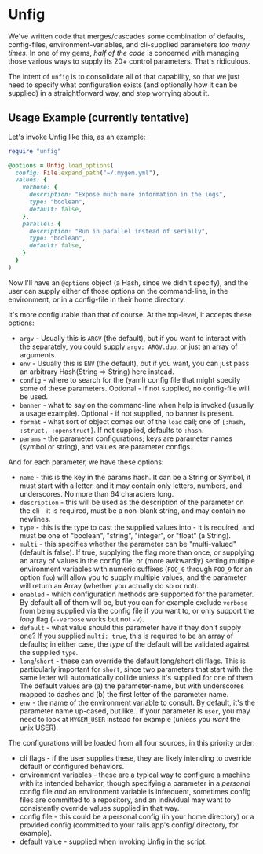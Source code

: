 # Unfig

We've written code that merges/cascades some combination of defaults, config-files,
environment-variables, and cli-supplied parameters *too many times*. In one of my
gems, _half of the code_ is concerned with managing those various ways to supply
its 20+ control parameters. That's ridiculous.

The intent of `unfig` is to consolidate all of that capability, so that we
just need to specify what configuration exists (and optionally how it can be
supplied) in a straightforward way, and stop worrying about it.

## Usage Example (currently tentative)

Let's invoke Unfig like this, as an example:

```ruby
require "unfig"

@options = Unfig.load_options(
  config: File.expand_path("~/.mygem.yml"),
  values: {
    verbose: {
      description: "Expose much more information in the logs",
      type: "boolean",
      default: false,
    },
    parallel: {
      description: "Run in parallel instead of serially",
      type: "boolean",
      default: false,
    }
  }
)
```

Now I'll have an `@options` object (a Hash, since we didn't specify), and the
user can supply either of those options on the command-line, in the environment,
or in a config-file in their home directory.

It's more configurable than that of course. At the top-level, it accepts these
options:

* `argv` - Usually this is `ARGV` (the default), but if you want to interact
  with the separately, you could supply `argv: ARGV.dup`, or just an array
  of arguments.
* `env` - Usually this is `ENV` (the default), but if you want, you can just
  pass an arbitrary Hash(String => String) here instead.
* `config` - where to search for the (yaml) config file that might specify some
  of these parameters. Optional - if not supplied, no config-file will be used.
* `banner` - what to say on the command-line when help is invoked (usually a
  usage example). Optional - if not supplied, no banner is present.
* `format` - what sort of object comes out of the `load` call; one of
  `[:hash, :struct, :openstruct]`. If not supplied, defaults to `:hash`.
* `params` - the parameter configurations; keys are parameter names (symbol or
  string), and values are parameter configs.

And for each parameter, we have these options:

* `name` - this is the key in the params hash. It can be a String or Symbol,
  it must start with a letter, and it may contain only letters, numbers, and
  underscores. No more than 64 characters long.
* `description` - this will be used as the description of the parameter on the
  cli - it is required, must be a non-blank string, and may contain no newlines.
* `type` - this is the type to cast the supplied values into - it is required,
  and must be one of "boolean", "string", "integer", or "float" (a String).
* `multi` - this specifies whether the parameter can be "multi-valued" (default
  is false). If true, supplying the flag more than once, or supplying an array
  of values in the config file, or (more awkwardly) setting multiple environment
  variables with numeric suffixes (`FOO_0` through `FOO_9` for an option `foo`)
  will allow you to supply multiple values, and the parameter will return an
  Array (whether you actually do so or not).
* `enabled` - which configuration methods are supported for the parameter. By
  default all of them will be, but you can for example exclude `verbose` from
  being supplied via the config file if you want to, or only support the _long_
  flag (`--verbose` works but not `-v`).
* `default` - what value should this parameter have if they don't supply one?
  If you supplied `multi: true`, this is required to be an array of defaults;
  in either case, the _type_ of the default will be validated against the
  supplied `type`.
* `long`/`short` - these can override the default long/short cli flags. This is
  particularly important for `short`, since two parameters that start with the
  same letter will automatically collide unless it's supplied for one of them.
  The default values are (a) the parameter-name, but with underscores mapped to
  dashes and (b) the first letter of the parameter name.
* `env` - the name of the environment variable to consult. By default, it's the
  parameter name up-cased, but like.. if your parameter is `user`, you may need
  to look at `MYGEM_USER` instead for example (unless you _want_ the unix USER).

The configurations will be loaded from all four sources, in this priority order:

* cli flags - if the user supplies these, they are likely intending to override
  default or configured behaviors.
* environment variables - these are a typical way to configure a machine with
  its intended behavior, though specifying a parameter in a *personal* config
  file _and_ an environment variable is infrequent, sometimes config files are
  committed to a repository, and an individual may want to consistently override
  values supplied in that way.
* config file - this could be a personal config (in your home directory) or a
  provided config (committed to your rails app's config/ directory, for example).
* default value - supplied when invoking Unfig in the script.
